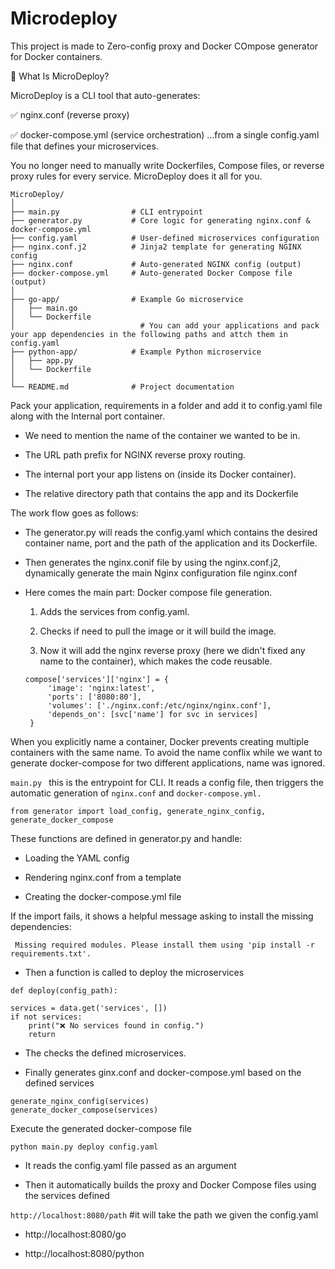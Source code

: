 # Microdeploy
This project is made to Zero-config proxy  and Docker COmpose generator for Docker containers.

🚀 What Is MicroDeploy?

MicroDeploy is a CLI tool that auto-generates:

✅ nginx.conf (reverse proxy)

✅ docker-compose.yml (service orchestration)
…from a single config.yaml file that defines your microservices.

You no longer need to manually write Dockerfiles, Compose files, or reverse proxy rules for every service.
MicroDeploy does it all for you.

```plaintext
MicroDeploy/
│
├── main.py                # CLI entrypoint
├── generator.py           # Core logic for generating nginx.conf & docker-compose.yml
├── config.yaml            # User-defined microservices configuration
├── nginx.conf.j2          # Jinja2 template for generating NGINX config
├── nginx.conf             # Auto-generated NGINX config (output)
├── docker-compose.yml     # Auto-generated Docker Compose file (output)
│
├── go-app/                # Example Go microservice
│   ├── main.go
│   └── Dockerfile    
│                            # You can add your applications and pack your app dependencies in the following paths and attch them in config.yaml 
├── python-app/            # Example Python microservice
│   ├── app.py
│   └── Dockerfile
│
└── README.md              # Project documentation
```

Pack your application, requirements in a folder and add it to config.yaml file along with the Internal port container.

- We need to mention the name of the container we wanted to be in.

- The URL path prefix for NGINX reverse proxy routing.

- The internal port your app listens on (inside its Docker container).

- The relative directory path that contains the app and its Dockerfile

The work flow goes as follows:

- The generator.py will reads the config.yaml which contains the desired container name, port and the path of the application and its Dockerfile.

- Then generates the nginx.conif file by using the nginx.conf.j2, dynamically generate the main Nginx configuration file nginx.conf

- Here comes the main part: Docker compose file generation.
  1. Adds the services from config.yaml.

  2. Checks if need to pull the image or it will build the image.

   3. Now it will add the nginx reverse proxy (here we didn't fixed any name to the container), which makes the code reusable.

   ```
   compose['services']['nginx'] = {
        'image': 'nginx:latest',
        'ports': ['8080:80'],
        'volumes': ['./nginx.conf:/etc/nginx/nginx.conf'],
        'depends_on': [svc['name'] for svc in services]
    }

    ``` 
 When you explicitly name a container, Docker prevents creating multiple containers with the same name. To avoid the name conflix while we want to generate docker-compose for two different applications, name was ignored.

```main.py ``` this is the entrypoint for CLI. It reads a config file, then triggers the automatic generation of ```nginx.conf``` and ```docker-compose.yml.```

```
from generator import load_config, generate_nginx_config, generate_docker_compose
```

These functions are defined in generator.py and handle: 

- Loading the YAML config

- Rendering nginx.conf from a template

- Creating the docker-compose.yml file

If the import fails, it shows a helpful message asking to install the missing dependencies:

```
 Missing required modules. Please install them using 'pip install -r requirements.txt'.

``` 

- Then a function is called to deploy the microservices
```
def deploy(config_path):
```

```
services = data.get('services', [])
if not services:
    print("❌ No services found in config.")
    return
```
- The checks the defined microservices.

- Finally generates ginx.conf and docker-compose.yml based on the defined services

```
generate_nginx_config(services)
generate_docker_compose(services)
```

Execute the generated docker-compose file

```
python main.py deploy config.yaml
 ```
- It reads the config.yaml file passed as an argument

- Then it automatically builds the proxy and Docker Compose files using the services defined

``` http://localhost:8080/path ```    #it will take the path we given the config.yaml

- http://localhost:8080/go

- http://localhost:8080/python   